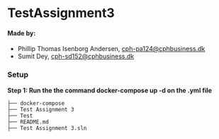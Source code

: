 # TestAssignment3
#### Made by: ####

* Phillip Thomas Isenborg Andersen, cph-pa124@cphbusiness.dk
* Sumit Dey, cph-sd152@cphbusiness.dk


### Setup

**Step 1: Run the the command docker-compose up -d on the .yml file**


```
├── docker-compose
├── Test Assignment 3
├── Test
├── README.md
├── Test Assignment 3.sln

```
